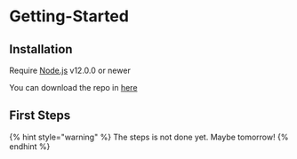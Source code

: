 # Getting-Started

## Installation

Require [Node.js](https://nodejs.org/en/download/) v12.0.0 or newer

You can download the repo in [here](https://github.com/Scoooolz/Discord-Change-Status/releases/tag/v2.0.0)

## First Steps

{% hint style="warning" %}
The steps is not done yet. Maybe tomorrow!
{% endhint %}

